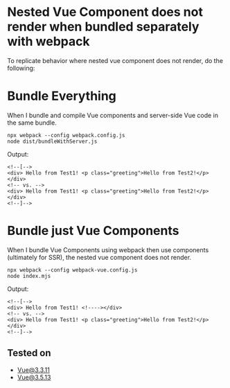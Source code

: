 # Nested Vue Component does not render when bundled separately with webpack

To replicate behavior where nested vue component does not render, do the following:

# Bundle Everything

When I bundle and compile Vue components and server-side Vue code in the same bundle.

```
npx webpack --config webpack.config.js
node dist/bundleWithServer.js
```
Output:
```
<!--[-->
<div> Hello from Test1! <p class="greeting">Hello from Test2!</p></div>
<!-- vs. -->
<div> Hello from Test1! <p class="greeting">Hello from Test2!</p></div>
<!--]-->
```

# Bundle just Vue Components

When I bundle Vue Components using webpack then use components (ultimately for SSR),
the nested vue component does not render. 

```
npx webpack --config webpack-vue.config.js
node index.mjs
```

Output:
```
<!--[-->
<div> Hello from Test1! <!----></div>
<!-- vs. -->
<div> Hello from Test1! <p class="greeting">Hello from Test2!</p></div>
<!--]-->
```

## Tested on
* Vue@3.3.11
* Vue@3.5.13